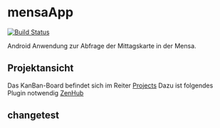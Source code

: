 # mensaApp
[![Build Status](https://travis-ci.org/thorstenwitt/mensaApp.svg?branch=master)](https://travis-ci.org/thorstenwitt/mensaApp)

Android Anwendung zur Abfrage der Mittagskarte in der Mensa.


## Projektansicht
Das KanBan-Board befindet sich im Reiter [Projects](https://github.com/thorstenwitt/mensaApp#boards?repos=24366887)
Dazu ist folgendes Plugin notwendig [ZenHub](https://www.zenhub.com/)

## changetest